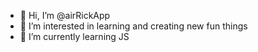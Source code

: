 - 👋 Hi, I’m @airRickApp
- 👀 I’m interested in learning and creating new fun things
- 🌱 I’m currently learning JS

<!---
airRickApp/airRickApp is a ✨ special ✨ repository because its `README.md` (this file) appears on your GitHub profile.
You can click the Preview link to take a look at your changes.
--->
